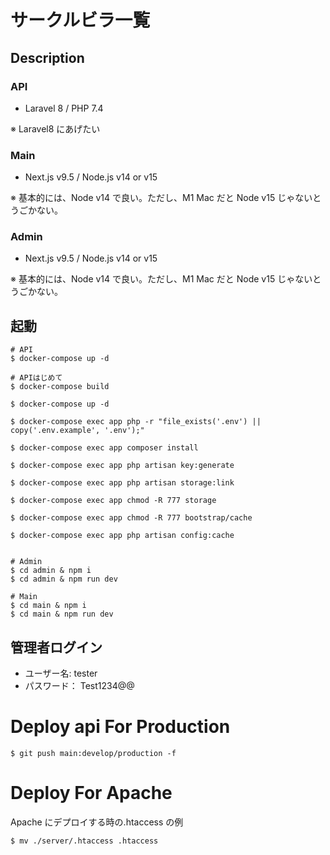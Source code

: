 # サークルビラ一覧

## Description

### API

- Laravel 8 / PHP 7.4

※ Laravel8 にあげたい

### Main

- Next.js v9.5 / Node.js v14 or v15

※ 基本的には、Node v14 で良い。ただし、M1 Mac だと Node v15 じゃないとうごかない。

### Admin

- Next.js v9.5 / Node.js v14 or v15

※ 基本的には、Node v14 で良い。ただし、M1 Mac だと Node v15 じゃないとうごかない。

## 起動

```shell
# API
$ docker-compose up -d

# APIはじめて
$ docker-compose build

$ docker-compose up -d

$ docker-compose exec app php -r "file_exists('.env') || copy('.env.example', '.env');"

$ docker-compose exec app composer install

$ docker-compose exec app php artisan key:generate

$ docker-compose exec app php artisan storage:link

$ docker-compose exec app chmod -R 777 storage

$ docker-compose exec app chmod -R 777 bootstrap/cache

$ docker-compose exec app php artisan config:cache


# Admin
$ cd admin & npm i
$ cd admin & npm run dev

# Main
$ cd main & npm i
$ cd main & npm run dev
```

## 管理者ログイン

- ユーザー名: tester
- パスワード： Test1234@@

# Deploy api For Production

```shell
$ git push main:develop/production -f
```

# Deploy For Apache

Apache にデプロイする時の.htaccess の例

```shell
$ mv ./server/.htaccess .htaccess
```
